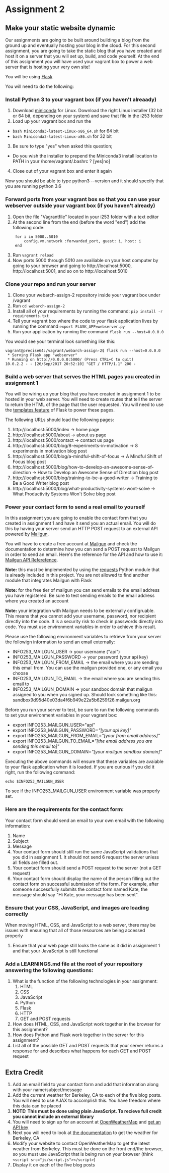 # Assignment 2
## Make your static website dynamic

Our assignments are going to be built around building a blog from the ground up and eventually hosting your blog in the
cloud. For this second assignment, you are going to take the static blog that you have created and host it on a server
that you will set up, build, and code yourself. At the end of this assignment you will have used your vagrant box to
power a web server that is hosting your very own site!

You will be using [Flask](http://flask.pocoo.org/)

You will need to do the following:

### Install Python 3 to your vagrant box (if you haven't alreaady)

1. Download [miniconda](https://conda.io/miniconda.html) for Linux. Download the right Linux installer (32 bit or 64 bit, depending on your system) and
save that file in the i253 folder
2. Load up your vagrant box and run the
 - ```bash Miniconda3-latest-Linux-x86_64.sh``` for 64 bit
 - ```bash Miniconda3-latest-Linux-x86.sh``` for 32 bit
3. Be sure to type "yes" when asked this question;
 - Do you wish the installer to prepend the Miniconda3 install location to PATH in your /home/vagrant/.bashrc ? [yes|no]
4. Close out of your vagrant box and enter it again

Now you should be able to type python3 --version and it should specify that you are running python 3.6

### Forward ports from your vagrant box so that you can use your webserver outside your vagrant box (if you haven't already)

1. Open the file "Vagrantfile" located in your i253 folder with a text editor
2. At the second line from the end (before the word "end") add the following code:
   ```
    for i in 5000..5010
        config.vm.network :forwarded_port, guest: i, host: i
    end
    ```
3. Run ```vagrant reload```
4. Now ports 5000 through 5010 are availiable on your host computer by going to your browser and going to
http://localhost:5000, http://localhost:5001, and so on to http://localhost:5010

### Clone your repo and run your server

1. Clone your webarch-assign-2 repository inside your vagrant box under /vagrant
2. Run ```cd webarch-assign-2```
3. Install all of your requirements by running the command: ```pip install -r requirements.txt ```
4. Tell your vagrant box where the code to your flask application lives by running the command ```export FLASK_APP=webserver.py```
5. Run your application by running the command ```flask run --host=0.0.0.0```

You would see your terminal look something like this:

```
vagrant@precise64:/vagrant/webarch-assign-2$ flask run --host=0.0.0.0
 * Serving Flask app "webserver"
 * Running on http://0.0.0.0:5000/ (Press CTRL+C to quit)
10.0.2.2 - - [26/Sep/2017 20:52:10] "GET / HTTP/1.1" 200 -
```

### Build a web server that serves the HTML pages you created in assignment 1
You will be wiring up your blog that you have created in assignment 1 to be hosted in your web server. You will need to
create routes that tell the server to return the HTML of the page that the user requested. You will need to use the
[templates feature](http://flask.pocoo.org/docs/0.12/templating/) of Flask to power these pages.

The following URLs should load the following pages:

1. http://localhost:5000/index -> home page
2. http://localhost:5000/about -> about us page
3. http://localhost:5000/contact -> contact us page
4. http://localhost:5000/blog/8-experiments-in-motivation -> 8 experiments in motivation blog post
5. http://localhost:5000/blog/a-mindful-shift-of-focus -> A Mindful Shift of Focus blog post
6. http://localhost:5000/blog/how-to-develop-an-awesome-sense-of-direction -> How to Develop an Awesome Sense of
Direction blog post
7. http://localhost:5000/blog/training-to-be-a-good-writer -> Training to Be a Good Writer blog post
8. http://localhost:5000/blog/what-productivity-systems-wont-solve -> What Productivity Systems Won't Solve blog post

### Power your contact form to send a real email to yourself
In this assignment you are going to enable the contact form that you created in assignment 1 and have it send you an
actual email. You will do this by having your server send an HTTP POST request to an external API powered by
[Mailgun](http://www.mailgun.com).

You will have to create a free account at [Mailgun](https://signup.mailgun.com/new/signup) and check the documentation
to determine how you can send a POST request to Mailgun in order to send an email. Here's the reference for the API and
how to use it: [Mailgun API Referefence](https://documentation.mailgun.com/api-sending.html#sending).

**Note:** this must be implemented by using the [requests](http://docs.python-requests.org/en/master/) Python module that
is already included in this project. You are not allowed to find another module that integrates Mailgun with Flask

**Note:** for the free tier of mailgun you can send emails to the email address you have registered. Be sure to test sending emails to the email address where you created an account

**Note:** your integration with Mailgun needs to be externally configruable. This means that you cannot add your username,
password, nor recipient directly into the code. It is a security risk to check in passwords directly into code. You must use environment variables in order to achieve this result.

Please use the following environment variables to retrieve from your server the followign information to send an email externally:
- INFO253_MAILGUN_USER -> your username ("api")
- INFO253_MAILGUN_PASSWORD -> your password (your api key)
- INFO253_MAILGUN_FROM_EMAIL -> the email where you are sending this email from. You can use the mailgun provided one, or any email you choose
- INFO253_MAILGUN_TO_EMAIL -> the email where you are sending this email to
- INFO253_MAILGUN_DOMAIN -> your sandbox domain that mailgun assigned to you when you signed up. Should look something like this: sandbox9d95d40e03da4f6b949e22a5b6259f26.mailgun.org

Before you run your server to test, be sure to run the following commands to set your environment variables in your vagrant box:

- export INFO253_MAILGUN_USER="api"
- export INFO253_MAILGUN_PASSWORD=*"[your api key]"*
- export INFO253_MAILGUN_FROM_EMAIL=*"[your from email address]"*
- export INFO253_MAILGUN_TO_EMAIL=*"[the email address you are sending this email to]"*
- export INFO253_MAILGUN_DOMAIN=*"[your mailgun sandbox domain]"*

Executing the above commands will ensure that these variables are avaiable to your flask application when it is loaded. If you are curious if you did it right, run the following command:

```echo $INFO253_MAILGUN_USER```

To see if the INFO253_MAILGUN_USER environment variable was properly set.

### Here are the requirements for the contact form:

Your contact form should send an email to your own email with the following information:
1. Name
2. Subject
4. Message
5. Your contact form should still run the same JavaScript validations that you did in assignment 1. It should not send
6 request the server unless all fields are filled out.
7. Your contact form should send a POST request to the server (not a GET request)
8. Your contact form should display the name of the person filling out the contact form on successful submission of the
form. For example, after someone successfully submits the contact form named Kate, the message should say "Hi Kate, your
message has been sent".

### Ensure that your CSS, JavaScript, and images are loading correctly

When moving HTML, CSS, and JavaScript to a web server, there may be issues with ensuring that all of those resources are
being accessed properly

1. Ensure that your web page still looks the same as it did in assignment 1 and that your JavaScript is still functional

### Add a LEARNINGS.md file at the root of your repository answering the following questions:

 1. What is the function of the following technologies in your assignment:
    1. HTML
    2. CSS
    3. JavaScript
    4. Python
    5. Flask
    6. HTTP
    7. GET and POST requests
 2. How does HTML, CSS, and JavaScript work together in the browser for this assignment?
 3. How does Python and Flask work together in the server for this assignment?
 4. List all of the possible GET and POST requests that your server returns a response for and describes what happens for each GET and POST request

## Extra Credit
1. Add an email field to your contact form and add that information along with your name/subject/message
2. Add the current weather for Berkeley, CA to each of the five blog posts. You will need to use AJAX to accomplish this. You have freedom where this data can be placed
 1. **NOTE: This must be done using plain JavaScript. To recieve full credit you cannot include an external library**
 2. You will need to sign up for an account at [OpenWeatherMap](https://openweathermap.org) and [get an API key](http://openweathermap.org/appid)
 3. Next you will need to look at [the documentation](http://openweathermap.org/current) to get the weather for Berkeley, CA
 4. Modify your website to contact OpenWeatherMap to get the latest weather from Berkeley. This must be done on the front end/the browser, so you must use JavaScript that is being run on your browser (think ```<script src="js/script.js"></script>```)
 5. Display it on each of the five blog posts
